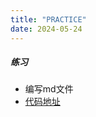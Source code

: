 ```yaml
---
title: "PRACTICE"
date: 2024-05-24
---
```

##### 练习
- 编写md文件
- [代码地址](https://github.com/lyc1997/skills-github-pages)
